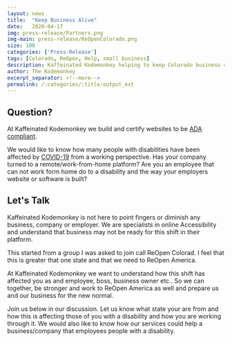 ```yaml
---
layout: news
title:  "Keep Business Alive"
date:   2020-04-17
img: press-release/Partners.png
img-main: press-release/ReOpenColorado.png
size: 100
categories: ['Press-Release']
tags: [Colorado, ReOpen, Help, small business]
description: Kaffeinated Kodemonkey helping to keep Colorado business alive
author: The Kodemonkey
excerpt_separator: <!--more-->
permalink: /:categories/:title:output_ext
---
```


<h2>Question?</h2>
<p>At Kaffeinated Kodemonkey we build and certify websites to be <a href="{{site.url}}/Web-Accessibility/ADA-Compliance">ADA compliant</a>.

<p>We would like to know how many people with disabilities have been affected by <a href="{{site.url}}/COVID-19">COVID-19</a> from a working perspective. Has your company turned to a remote/work-from-home platform? Are you an employee that can not work form home do to a disability and the way your employers website or software is built?</p>

<h2>Let's Talk</h2>
<p>Kaffeinated Kodemonkey is not here to point fingers or diminish any business, company or employer. We are specialists in online Accessibility and understand that business may not be ready for this shift in their platform.</p>

<p>This started from a group I was asked to join call ReOpen Colorad. I feel that this is greater that one state and that we need to ReOpen America.</p>

<p>At Kaffeinated Kodemonkey we want to understand how this shift has affected you as and employee, boss, business owner etc.. So we can together, be stronger and work to ReOpen America as well and prepare us and our business for the new normal.</p>

<p>Join us below in our discussion. Let us know what state your are from and how this is affecting those of you with a disability and how you are working through it. We would also like to know how our services could help a business/company that employees people with a disability.</p>
